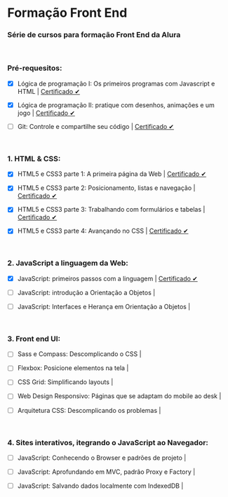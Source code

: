 # Formação Front End
### Série de cursos para formação Front End da Alura
<br>


### Pré-requesitos:
- [x] Lógica de programação I: Os primeiros programas com Javascript e HTML | [Certificado ✔](https://cursos.alura.com.br/user/itallo-sa-vieira/course/logica-programacao-javascript-html/certificate)

- [x] Lógica de programação II: pratique com desenhos, animações e um jogo | [Certificado ✔](https://cursos.alura.com.br/user/itallo-sa-vieira/course/logica-programacao-pratica-com-desenho-animacoes-em-jogo/certificate)

- [ ] Git: Controle e compartilhe seu código | [Certificado ✔]()
<br>


### 1. HTML & CSS:
- [x] HTML5 e CSS3 parte 1: A primeira página da Web  | [Certificado ✔](https://cursos.alura.com.br/user/itallo-sa-vieira/course/html5-css3-primeiros-passos/certificate)

- [x] HTML5 e CSS3 parte 2: Posicionamento, listas e navegação  | [Certificado ✔](https://cursos.alura.com.br/user/itallo-sa-vieira/course/html5-css3-posicionamento-listas-navegacao/certificate)

- [x] HTML5 e CSS3 parte 3: Trabalhando com formulários e tabelas  | [Certificado ✔](https://cursos.alura.com.br/user/itallo-sa-vieira/course/html5-css3-formularios-tabelas/certificate)

- [x] HTML5 e CSS3 parte 4: Avançando no CSS  | [Certificado ✔](https://cursos.alura.com.br/user/itallo-sa-vieira/course/html5-css3-avancando-css/certificate)
<br>


### 2. JavaScript a linguagem da Web:
- [x] JavaScript: primeiros passos com a linguagem | [Certificado ✔]()

- [ ] JavaScript: introdução a Orientação a Objetos |

- [ ] JavaScript: Interfaces e Herança em Orientação a Objetos |
<br>


### 3. Front end UI:
- [ ] Sass e Compass: Descomplicando o CSS | 

- [ ] Flexbox: Posicione elementos na tela |

- [ ] CSS Grid: Simplificando layouts |

- [ ] Web Design Responsivo: Páginas que se adaptam do mobile ao desk |

- [ ] Arquitetura CSS: Descomplicando os problemas |
<br>


### 4. Sites interativos, itegrando o JavaScript ao Navegador:
- [ ] JavaScript: Conhecendo o Browser e padrões de projeto | 

- [ ] JavaScript: Aprofundando em MVC, padrão Proxy e Factory |

- [ ] JavaScript: Salvando dados localmente com IndexedDB |
